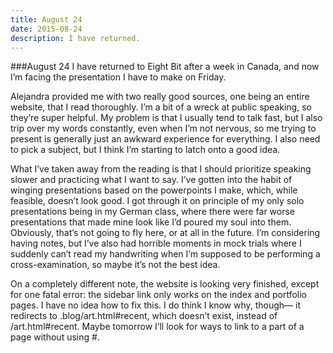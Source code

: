 ```yaml
---
title: August 24
date: 2015-08-24
description: I have returned.
---
```


###August 24
I have returned to Eight Bit after a week in Canada, and now I’m facing the presentation I have to make on Friday.

Alejandra provided me with two really good sources, one being an entire website, that I read thoroughly.  I’m a bit of a wreck at public speaking, so they’re super helpful.  My problem is that I usually tend to talk fast, but I also trip over my words constantly, even when I’m not nervous, so me trying to present is generally just an awkward experience for everything.  I  also need to pick a subject, but I think I’m starting to latch onto a good idea.

What I’ve taken away from the reading is that I should prioritize speaking slower and practicing what I want to say.  I’ve gotten into the habit of winging presentations based on the powerpoints I make, which, while feasible, doesn’t look good.  I got through it on principle of my only solo presentations being in my German class, where there were far worse presentations that made mine look like I’d poured my soul into them. Obviously, that’s not going to fly here, or at all in the future.  I’m considering having notes, but I’ve also had horrible moments in mock trials where I suddenly can’t read my handwriting when I’m supposed to be performing a cross-examination, so maybe it’s not the best idea.

On a completely different note, the website is looking very finished, except for one fatal error: the sidebar link only works on the index and portfolio pages.  I have no idea how to fix this.  I do think I know why, though— it redirects to .blog/art.html#recent, which doesn’t exist, instead of /art.html#recent.  Maybe tomorrow I’ll look for ways to link to a part of a page without using #.